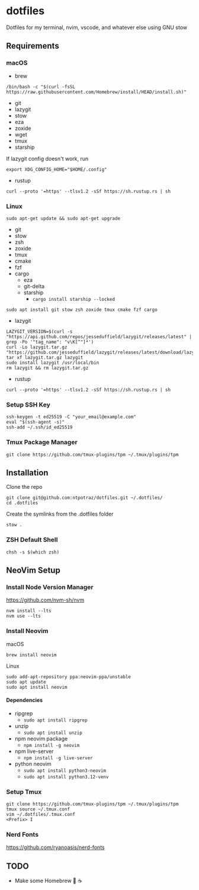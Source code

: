 # dotfiles

Dotfiles for my terminal, nvim, vscode, and whatever else using GNU stow

## Requirements

### macOS

- brew

```
/bin/bash -c "$(curl -fsSL https://raw.githubusercontent.com/Homebrew/install/HEAD/install.sh)"
```

- git
- lazygit
- stow
- eza
- zoxide
- wget
- tmux
- starship

If lazygit config doesn't work, run

```
export XDG_CONFIG_HOME="$HOME/.config"
```

- rustup
```
curl --proto '=https' --tlsv1.2 -sSf https://sh.rustup.rs | sh
```

### Linux

```
sudo apt-get update && sudo apt-get upgrade
```

- git
- stow
- zsh
- zoxide
- tmux
- cmake
- fzf
- cargo
  - eza
  - git-delta
  - starship
      - `cargo install starship --locked`
   
```
sudo apt install git stow zsh zoxide tmux cmake fzf cargo
```
 
- lazygit
```
LAZYGIT_VERSION=$(curl -s "https://api.github.com/repos/jesseduffield/lazygit/releases/latest" | grep -Po '"tag_name": "v\K[^"]*')
curl -Lo lazygit.tar.gz "https://github.com/jesseduffield/lazygit/releases/latest/download/lazygit_${LAZYGIT_VERSION}_Linux_x86_64.tar.gz"
tar xf lazygit.tar.gz lazygit
sudo install lazygit /usr/local/bin
rm lazygit && rm lazygit.tar.gz
```

- rustup
```
curl --proto '=https' --tlsv1.2 -sSf https://sh.rustup.rs | sh
```

### Setup SSH Key

```
ssh-keygen -t ed25519 -C "your_email@example.com"
eval "$(ssh-agent -s)"
ssh-add ~/.ssh/id_ed25519
```

### Tmux Package Manager

```
git clone https://github.com/tmux-plugins/tpm ~/.tmux/plugins/tpm
```

## Installation

Clone the repo

```
git clone git@github.com:ntpotraz/dotfiles.git ~/.dotfiles/
cd .dotfiles
```

Create the symlinks from the .dotfiles folder

```
stow .
```

### ZSH Default Shell

```
chsh -s $(which zsh)
```

## NeoVim Setup

### Install Node Version Manager

https://github.com/nvm-sh/nvm

```
nvm install --lts
nvm use --lts
```

### Install Neovim

macOS

```
brew install neovim
```

Linux

```
sudo add-apt-repository ppa:neovim-ppa/unstable
sudo apt update
sudo apt install neovim
```

#### Dependencies

- ripgrep
  - `sudo apt install ripgrep`
- unzip
  - `sudo apt install unzip`
- npm neovim package
  - `npm install -g neovim`
- npm live-server
  - `npm install -g live-server`
- python neovim
  - `sudo apt install python3-neovim`
  - `sudo apt install python3.12-venv`

### Setup Tmux

```
git clone https://github.com/tmux-plugins/tpm ~/.tmux/plugins/tpm
tmux source ~/.tmux.conf
vim ~/.dotfiles/.tmux.conf
<Prefix> I
```

### Nerd Fonts

https://github.com/ryanoasis/nerd-fonts

## TODO

- Make some Homebrew 🤤 ☕️
